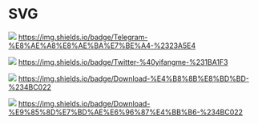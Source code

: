 # SVG 


![](https://img.shields.io/badge/Telegram-%E8%AE%A8%E8%AE%BA%E7%BE%A4-%2323A5E4)  https://img.shields.io/badge/Telegram-%E8%AE%A8%E8%AE%BA%E7%BE%A4-%2323A5E4

![](https://img.shields.io/badge/Twitter-%40yifangme-%231BA1F3) https://img.shields.io/badge/Twitter-%40yifangme-%231BA1F3

![](https://img.shields.io/badge/Download-%E4%B8%8B%E8%BD%BD-%234BC022)   https://img.shields.io/badge/Download-%E4%B8%8B%E8%BD%BD-%234BC022 

![](https://img.shields.io/badge/Download-%E9%85%8D%E7%BD%AE%E6%96%87%E4%BB%B6-%234BC022) https://img.shields.io/badge/Download-%E9%85%8D%E7%BD%AE%E6%96%87%E4%BB%B6-%234BC022

